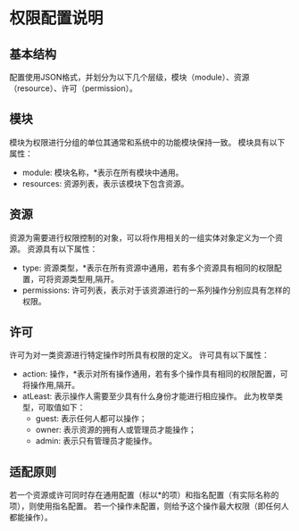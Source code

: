 # 权限配置说明

## 基本结构
配置使用JSON格式，并划分为以下几个层级，模块（module）、资源（resource）、许可（permission）。

## 模块
模块为权限进行分组的单位其通常和系统中的功能模块保持一致。
模块具有以下属性：
- module: 模块名称，*表示在所有模块中通用。
- resources: 资源列表，表示该模块下包含资源。

## 资源
资源为需要进行权限控制的对象，可以将作用相关的一组实体对象定义为一个资源。
资源具有以下属性：
- type: 资源类型，*表示在所有资源中通用，若有多个资源具有相同的权限配置，可将资源类型用,隔开。
- permissions: 许可列表，表示对于该资源进行的一系列操作分别应具有怎样的权限。

## 许可
许可为对一类资源进行特定操作时所具有权限的定义。
许可具有以下属性：
- action: 操作，*表示对所有操作通用，若有多个操作具有相同的权限配置，可将操作用,隔开。
- atLeast: 表示操作人需要至少具有什么身份才能进行相应操作。
    此为枚举类型，可取值如下：
    - guest: 表示任何人都可以操作；
    - owner: 表示资源的拥有人或管理员才能操作；
    - admin: 表示只有管理员才能操作。

## 适配原则
若一个资源或许可同时存在通用配置（标以*的项）和指名配置（有实际名称的项），则使用指名配置。
若一个操作未配置，则给予这个操作最大权限（即任何人都能操作）。
